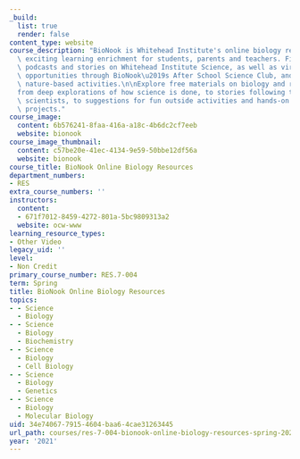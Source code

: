 ```yaml
---
_build:
  list: true
  render: false
content_type: website
course_description: "BioNook is Whitehead Institute's online biology resource, offering\
  \ exciting learning enrichment for students, parents and teachers. Find videos,\
  \ podcasts and stories on Whitehead Institute Science, as well as virtual workshop\
  \ opportunities through BioNook\u2019s After School Science Club, and ideas for\
  \ nature-based activities.\n\nExplore free materials on biology and research\u2014\
  from deep explorations of how science is done, to stories following the lives of\
  \ scientists, to suggestions for fun outside activities and hands-on citizen science\
  \ projects."
course_image:
  content: 6b576241-8faa-416a-a18c-4b6dc2cf7eeb
  website: bionook
course_image_thumbnail:
  content: c57be20e-41ec-4134-9e59-50bbe12df56a
  website: bionook
course_title: BioNook Online Biology Resources
department_numbers:
- RES
extra_course_numbers: ''
instructors:
  content:
  - 671f7012-8459-4272-801a-5bc9809313a2
  website: ocw-www
learning_resource_types:
- Other Video
legacy_uid: ''
level:
- Non Credit
primary_course_number: RES.7-004
term: Spring
title: BioNook Online Biology Resources
topics:
- - Science
  - Biology
- - Science
  - Biology
  - Biochemistry
- - Science
  - Biology
  - Cell Biology
- - Science
  - Biology
  - Genetics
- - Science
  - Biology
  - Molecular Biology
uid: 34e74067-7915-4604-baa6-4cae31263445
url_path: courses/res-7-004-bionook-online-biology-resources-spring-2021
year: '2021'
---
```

